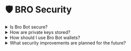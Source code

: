 # 🛡️ BRO Security

<details>

<summary>Is Bro Bot secure?</summary>

* Private keys are encrypted using industry standard encryption. No one has access to it. Not on our server, database, or stored on website, etc.
* Unlike CEX, users have access to their private keys of Unibot generated trading wallets. You can import your keys to Metamask and have full control over your funds in Unibot at any time
* **Always treat your wallet as a hot wallet.**
* We'll be upgrading features to bring more comfort over your wallet security in the future. E.g. auto-transfer ETH out when your balance exceeds a custom threshold amount.

</details>

<details>

<summary>How are private keys stored?</summary>

* Private keys are encrypted at-rest and in-transit using industry standard symmetric key encryption/decryption.
* Private keys are not stored in our servers, databases, etc.

</details>

<details>

<summary>How should I use Bro Bot wallets?</summary>

You should always treat your Unibot generated trading wallets as **hot wallets**, like you would with any CEX. That means:

1. You should only store assets you use for actively trading.
2. Do not import your personal wallets to Unibot unless you have a very clear reason to do so.
3. Regenerate new wallets from time to time.

However, the advantage of Unibot over CEXes is that users have the ability to export the private keys of their Unibot generated trading wallets. You can import your keys to your wallet of choice and have full control over your assets at any time.

</details>

<details>

<summary>What security improvements are planned for the future?</summary>

We have a number of features planned:

1. Auto-transfer ETH if the balance is over a user-specific threshold.
2. Whitelist specific addresses for ETH & Token transfers.
3. 2FA for security sensitive actions.

</details>
